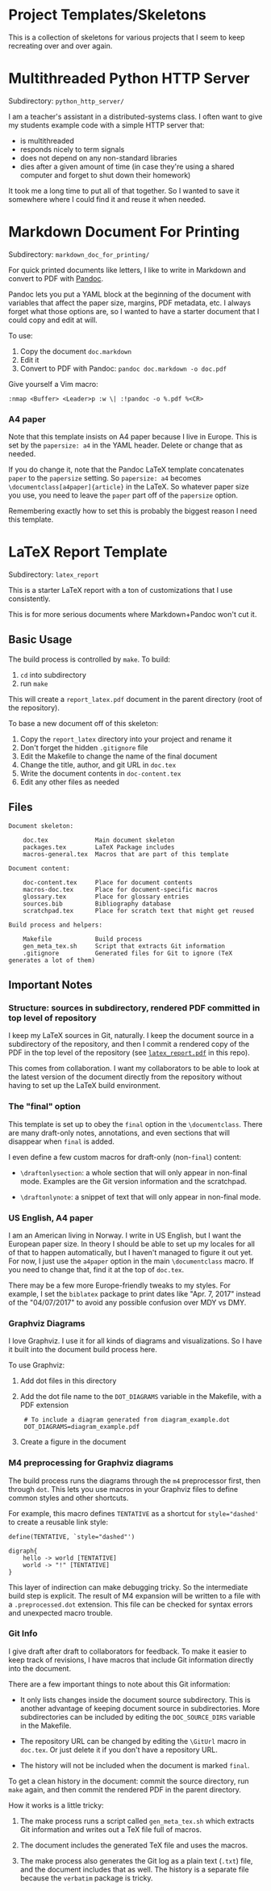 Project Templates/Skeletons
==================================================

This is a collection of skeletons for various projects that I seem to keep
recreating over and over again.


Multithreaded Python HTTP Server
==================================================

Subdirectory: `python_http_server/`

I am a teacher's assistant in a distributed-systems class.
I often want to give my students example code with a simple HTTP server that:

- is multithreaded
- responds nicely to term signals
- does not depend on any non-standard libraries
- dies after a given amount of time (in case they're using a shared computer and forget to shut down their homework)

It took me a long time to put all of that together.
So I wanted to save it somewhere where I could find it and reuse it when needed.


Markdown Document For Printing
==================================================

Subdirectory: `markdown_doc_for_printing/`

For quick printed documents like letters, I like to write in Markdown
and convert to PDF with [Pandoc](https://pandoc.org/).

Pandoc lets you put a YAML block at the beginning of the document with
variables that affect the paper size, margins, PDF metadata, etc.
I always forget what those options are, so I wanted to have a starter document
that I could copy and edit at will.

To use:

1. Copy the document `doc.markdown`
2. Edit it
3. Convert to PDF with Pandoc: `pandoc doc.markdown -o doc.pdf`

Give yourself a Vim macro:

    :nmap <Buffer> <Leader>p :w \| :!pandoc -o %.pdf %<CR>

### A4 paper

Note that this template insists on A4 paper because I live in Europe.
This is set by the `papersize: a4` in the YAML header.
Delete or change that as needed.

If you do change it, note that the Pandoc LaTeX template concatenates `paper` to the `papersize` setting.
So `papersize: a4` becomes `\documentclass[a4paper]{article}` in the LaTeX.
So whatever paper size you use, you need to leave the `paper` part off of the
`papersize` option.

Remembering exactly how to set this is probably the biggest reason I
need this template.


LaTeX Report Template
==================================================

Subdirectory: `latex_report`

This is a starter LaTeX report with a ton of customizations that I use
consistently.

This is for more serious documents where Markdown+Pandoc won't cut it.

## Basic Usage

The build process is controlled by `make`. To build:

1. `cd` into subdirectory
2. run `make`

This will create a `report_latex.pdf` document in the parent directory
(root of the repository).

To base a new document off of this skeleton:

1. Copy the `report_latex` directory into your project and rename it
2. Don't forget the hidden `.gitignore` file
3. Edit the Makefile to change the name of the final document
4. Change the title, author, and git URL in `doc.tex`
5. Write the document contents in `doc-content.tex`
6. Edit any other files as needed


## Files

```
Document skeleton:

    doc.tex             Main document skeleton
    packages.tex        LaTeX Package includes
    macros-general.tex  Macros that are part of this template

Document content:

    doc-content.tex     Place for document contents
    macros-doc.tex      Place for document-specific macros
    glossary.tex        Place for glossary entries
    sources.bib         Bibliography database
    scratchpad.tex      Place for scratch text that might get reused

Build process and helpers:

    Makefile            Build process
    gen_meta_tex.sh     Script that extracts Git information
    .gitignore          Generated files for Git to ignore (TeX generates a lot of them)
```


## Important Notes

### Structure: sources in subdirectory, rendered PDF committed in top level of repository

I keep my LaTeX sources in Git, naturally.
I keep the document source in a subdirectory of the repository,
and then I commit a rendered copy of the PDF in the top level of the repository
(see [`latex_report.pdf`](latex_report.pdf) in this repo).

This comes from collaboration.
I want my collaborators to be able to look at the latest version of the
document directly from the repository without having to set up the LaTeX build
environment.

### The "final" option

This template is set up to obey the `final` option in the `\documentclass`.
There are many draft-only notes, annotations, and even sections that will
disappear when `final` is added.

I even define a few custom macros for draft-only (non-`final`) content:

- `\draftonlysection`: a whole section that will only appear in non-final mode.
    Examples are the Git version information and the scratchpad.

- `\draftonlynote`: a snippet of text that will only appear in non-final mode.

### US English, A4 paper

I am an American living in Norway.
I write in US English, but I want the European paper size.
In theory I should be able to set up my locales for all of that to happen
automatically, but I haven't managed to figure it out yet.
For now, I just use the `a4paper` option in the main `\documentclass` macro.
If you need to change that, find it at the top of `doc.tex`.

There may be a few more Europe-friendly tweaks to my styles.
For example, I set the `biblatex` package to print dates like "Apr. 7, 2017"
instead of the "04/07/2017" to avoid any possible confusion over MDY vs DMY.

### Graphviz Diagrams

I love Graphviz.
I use it for all kinds of diagrams and visualizations.
So I have it built into the document build process here.

To use Graphviz:

1. Add dot files in this directory

2. Add the dot file name to the `DOT_DIAGRAMS` variable in the Makefile,
    with a PDF extension

        # To include a diagram generated from diagram_example.dot
        DOT_DIAGRAMS=diagram_example.pdf

3. Create a figure in the document

### M4 preprocessing for Graphviz diagrams

The build process runs the diagrams through the `m4` preprocessor first,
then through `dot`.
This lets you use macros in your Graphviz files to define common styles
and other shortcuts.

For example, this macro defines `TENTATIVE` as a shortcut for `style="dashed'`
to create a reusable link style:


    define(TENTATIVE, `style="dashed"')

    digraph{
        hello -> world [TENTATIVE]
        world -> "!" [TENTATIVE]
    }

This layer of indirection can make debugging tricky.
So the intermediate build step is explicit.
The result of M4 expansion will be written to a file with a
`.preprocessed.dot` extension.
This file can be checked for syntax errors and unexpected macro trouble.


### Git Info

I give draft after draft to collaborators for feedback.
To make it easier to keep track of revisions, I have macros that include Git
information directly into the document.

There are a few important things to note about this Git information:

- It only lists changes inside the document source subdirectory.
    This is another advantage of keeping document source in subdirectories.
    More subdirectories can be included by editing the `DOC_SOURCE_DIRS` variable in the Makefile.

- The repository URL can be changed by editing the `\GitUrl` macro in `doc.tex`.
    Or just delete it if you don't have a repository URL.

- The history will not be included when the document is marked `final`.

To get a clean history in the document: commit the source directory, run `make`
again, and then commit the rendered PDF in the parent directory.

How it works is a little tricky:

1. The make process runs a script called `gen_meta_tex.sh` which extracts Git
   information and writes out a TeX file full of macros.

2. The document includes the generated TeX file and uses the macros.

3. The make process also generates the Git log as a plain text (`.txt`) file,
   and the document includes that as well. The history is a separate file
   because the `verbatim` package is tricky.
